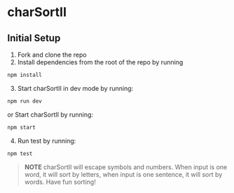 # charSortII

## Initial Setup

1. Fork and clone the repo
2. Install dependencies from the root of the repo by running

```sh
npm install
```

3. Start charSortII in dev mode by running:

```sh
npm run dev
```

or Start charSortII by running:

```sh
npm start
```

4. Run test by running:

```sh
npm test
```

> **NOTE** charSortII will escape symbols and numbers. When input is one word, it will sort by letters, when input is one sentence, it will sort by words. Have fun sorting!
